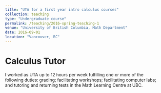 ```yaml
---
title: "UTA for a first year intro calculus courses"
collection: teaching
type: "Undergraduate course"
permalink: /teaching/2016-spring-teaching-1
venue: "University of British Columbia, Math Department"
date: 2016-09-01
location: "Vancouver, BC"
---
```



Calculus Tutor
======

I worked as UTA up to 12 hours per week fulfilling one or more of the following duties: grading; facilitating workshops; facilitating computer labs; and tutoring and returning tests in the Math Learning Centre at UBC.

